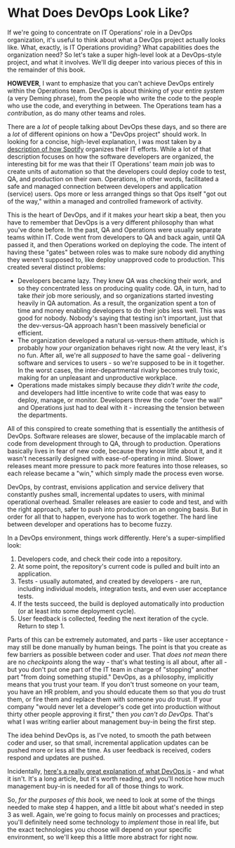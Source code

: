 # What Does DevOps Look Like?
If we're going to concentrate on IT Operations' role in a DevOps organization, it's useful to think about what a DevOps project actually looks like. What, exactly, is IT Operations providing? What capabilities does the organization need? So let's take a super high-level look at a DevOps-style project, and what it involves. We'll dig deeper into various pieces of this in the remainder of this book.

__HOWEVER__, I want to emphasize that you can't achieve DevOps entirely within the Operations team. DevOps is about thinking of your entire _system_ (a very Deming phrase), from the people who write the code to the people who use the code, and everything in between. The Operations team has a _contribution_, as do many other teams and roles.

There are a _lot_ of people talking about DevOps these days, and so there are a _lot_ of different opinions on how a "DevOps project" should work. In looking for a concise, high-level explanation, I was most taken by a [description of how Spotify](https://labs.spotify.com/2014/03/27/spotify-engineering-culture-part-1/) organizes their IT efforts. While a lot of that description focuses on how the software developers are organized, the interesting bit for me was that their IT Operations' team _main_ job was to create units of automation so that the developers could deploy code to test, QA, and production on their own. Operations, in other words, facilitated a safe and managed connection between developers and application (service) users. Ops more or less arranged things so that Ops itself "got out of the way," within a managed and controlled framework of activity.

This is the heart of DevOps, and if it makes _your_ heart skip a beat, then you have to remember that DevOps is a very different philosophy than what you've done before. In the past, QA and Operations were usually separate teams within IT. Code went from developers to QA and back again, until QA passed it, and then Operations worked on deploying the code. The intent of having these "gates" between roles was to make sure nobody did anything they weren't supposed to, like deploy unapproved code to production. This created several distinct problems:

* Developers became lazy. They knew QA was checking their work, and so they concentrated less on producing quality code. QA, in turn, had to take _their_ job more seriously, and so organizations started investing heavily in QA automation. As a result, the organization spent a ton of time and money enabling developers to do their jobs less well. This was good for nobody. Nobody's saying that testing isn't important, just that the dev-versus-QA approach hasn't been massively beneficial or efficient.
* The organization developed a natural us-versus-them attitude, which is probably how _your_ organization behaves right now. At the very least, it's no fun. After all, we're all _supposed_ to have the same goal - delivering software and services to users - so we're supposed to be in it together. In the worst cases, the inter-departmental rivalry becomes truly toxic, making for an unpleasant and unproductive workplace.
* Operations made mistakes simply because _they didn't write the code_, and developers had little incentive to write code that was easy to deploy, manage, or monitor. Developers threw the code "over the wall" and Operations just had to deal with it - increasing the tension between the departments.

All of this conspired to create something that is essentially the antithesis of DevOps. Software releases are slower, because of the implacable march of code from development through to QA, through to production. Operations basically lives in fear of new code, because they know little about it, and it wasn't necessarily designed with ease-of-operating in mind. Slower releases meant more pressure to pack more features into those releases, so each release became a "win," which simply made the process even worse. 

DevOps, by contrast, envisions application and service delivery that constantly pushes small, incremental updates to users, with minimal operational overhead. Smaller releases are easier to code and test, and with the right approach, safer to push into production on an ongoing basis. But in order for all that to happen, everyone has to work together. The hard line between developer and operations has to become fuzzy. 

In a DevOps environment, things work differently. Here's a super-simplified look:
1. Developers code, and check their code into a repository.
2. At some point, the repository's current code is pulled and built into an application.
3. Tests - usually automated, and created by developers - are run, including individual models, integration tests, and even user acceptance tests.
4. If the tests succeed, the build is deployed automatically into production (or at least into some deployment cycle).
5. User feedback is collected, feeding the next iteration of the cycle. Return to step 1.

Parts of this can be extremely automated, and parts - like user acceptance - may still be done manually by human beings. The point is that you create as few barriers as possible between coder and user. That _does not mean_ there are no _checkpoints_ along the way - that's what testing is all about, after all - but you don't put one part of the IT team in charge of "stopping" another part "from doing something stupid." DevOps, as a philosophy, implicitly means that you trust your team. If you don't trust someone on your team, you have an HR problem, and you should educate them so that you _do_ trust them, or fire them and replace them with someone you _do_ trust. If your company "would never let a developer's code get into production without thirty other people approving it first," then _you can't do DevOps._ That's what I was writing earlier about management buy-in being the first step.

The idea behind DevOps is, as I've noted, to smooth the path between coder and user, so that small, incremental application updates can be pushed more or less all the time. As user feedback is received, coders respond and updates are pushed. 

Incidentally, [here's a really great explanation of what DevOps is](http://theagileadmin.com/what-is-devops/) - and what it isn't. It's a long article, but it's worth reading, and you'll notice how much management buy-in is needed for all of those things to work.

So, _for the purposes of this book_, we need to look at some of the things needed to make step 4 happen, and a little bit about what's needed in step 3 as well. Again, we're going to focus mainly on processes and practices; you'll definitely need some technology to _implement_ those in real life, but the exact technologies you choose will depend on your specific environment, so we'll keep this a little more abstract for right now.
